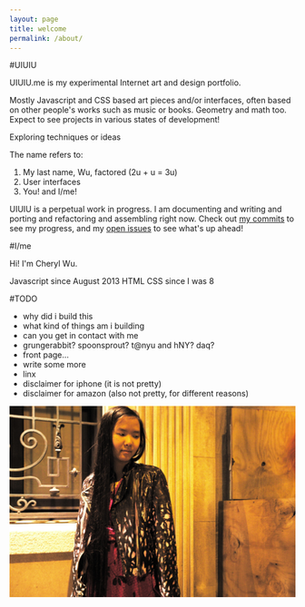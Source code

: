 ```yaml
---
layout: page
title: welcome
permalink: /about/
---
```


#UIUIU

UIUIU.me is my experimental Internet art and design portfolio. 

Mostly Javascript and CSS based art pieces and/or interfaces, often based on other people's works such as music or books. Geometry and math too. Expect to see projects in various states of development! 

Exploring techniques or ideas

The name refers to:

1. My last name, Wu, factored (2u + u = 3u)
2. User interfaces
3. You! and I/me!

UIUIU is a perpetual work in progress. I am documenting and writing and porting and refactoring and assembling right now. Check out <a href="https://github.com/grungerabbit/uiuiu/commits/project">my commits</a> to see my progress, and my <a href="https://github.com/grungerabbit/uiuiu/issues?state=open">open issues</a> to see what's up ahead!

#I/me

Hi! I'm Cheryl Wu.

Javascript since August 2013
HTML CSS since I was 8

#TODO

* why did i build this
* what kind of things am i building
* can you get in contact with me
* grungerabbit? spoonsprout? t@nyu and hNY? daq?
* front page...
* write some more
* linx
* disclaimer for iphone (it is not pretty)
* disclaimer for amazon (also not pretty, for different reasons)

![Cheryl Wu near her home in NYC](/lib/img/cheryl-wu.jpg)

